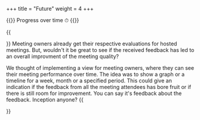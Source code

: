 +++
title = "Future"
weight = 4
+++

{{<quote>}}
Progress over time ⏱
{{</quote>}}
 
{{<section title="Evaluation timeline">}}
Meeting owners already get their respective evaluations for hosted meetings. But, wouldn't it be great to see if the received feedback has led to an overall improvment of the meeting quality?
 
We thought of implementing a view for meeting owners, where they can see their meeting performance over time. The idea was to show a graph or a timeline for a week, month or a specified period. This could give an indication if the feedback from all the meeting attendees has bore fruit or if there is still room for improvement. You can say it's feedback about the feedback. Inception anyone?
{{</section>}}